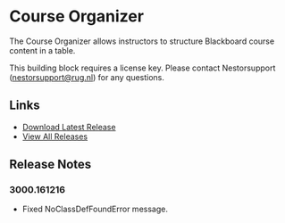 # Course Organizer
The Course Organizer allows instructors to structure Blackboard course content in a table.

This building block requires a license key. Please contact Nestorsupport (nestorsupport@rug.nl) for any questions.

## Links
- [Download Latest Release](https://github.com/rijksuniversiteit-groningen/b2-CourseOrganizer/releases/latest)
- [View All Releases](https://github.com/rijksuniversiteit-groningen/b2-CourseOrganizer/releases)

## Release Notes

### 3000.161216

- Fixed NoClassDefFoundError message.
